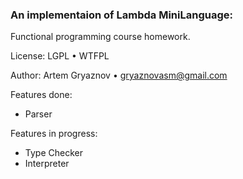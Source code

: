 ### An implementaion of Lambda MiniLanguage:

Functional programming course homework.

License: LGPL • WTFPL

Author: Artem Gryaznov • gryaznovasm@gmail.com 

Features done:

- Parser

Features in progress:

- Type Checker
- Interpreter